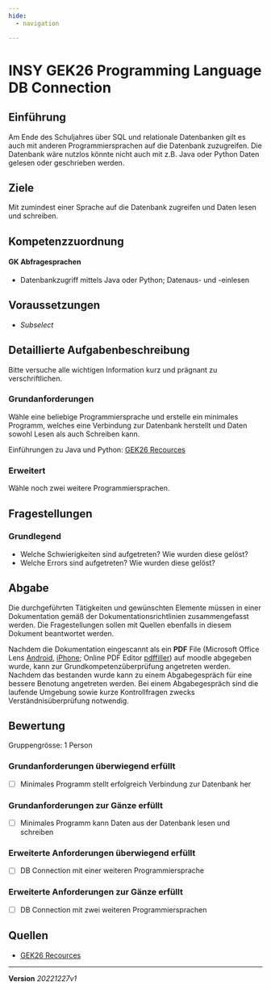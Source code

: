 ```yaml
---
hide:
  - navigation

---
```


# INSY GEK26 Programming Language DB Connection

## Einführung

Am Ende des Schuljahres über SQL und relationale Datenbanken gilt es auch mit anderen Programmiersprachen auf die Datenbank zuzugreifen. Die Datenbank wäre nutzlos könnte nicht auch mit z.B. Java oder Python Daten gelesen oder geschrieben werden.

## Ziele

Mit zumindest einer Sprache auf die Datenbank zugreifen und Daten lesen und schreiben.


## Kompetenzzuordnung

#### GK Abfragesprachen

* Datenbankzugriff mittels Java oder Python; Datenaus- und -einlesen

## Voraussetzungen

* *Subselect*

## Detaillierte Aufgabenbeschreibung
Bitte versuche alle wichtigen Information kurz und prägnant zu verschriftlichen.

### Grundanforderungen

Wähle eine beliebige Programmiersprache und erstelle ein minimales Programm, welches eine Verbindung zur Datenbank herstellt und Daten sowohl Lesen als auch Schreiben kann.

Einführungen zu Java und Python: [GEK26 Recources](https://github.com/TGM-HIT/insy-exercises/blob/main/docs/2.Semester/26_Programming_Languages/resources)

### Erweitert

Wähle noch zwei weitere Programmiersprachen.


## Fragestellungen

### Grundlegend

* Welche Schwierigkeiten sind aufgetreten? Wie wurden diese gelöst?
* Welche Errors sind aufgetreten? Wie wurden diese gelöst?

## Abgabe
Die durchgeführten Tätigkeiten und gewünschten Elemente müssen in einer Dokumentation gemäß der Dokumentationsrichtlinien zusammengefasst werden. Die Fragestellungen sollen mit Quellen ebenfalls in diesem Dokument beantwortet werden.

Nachdem die Dokumentation eingescannt als ein **PDF** File (Microsoft Office Lens [Android](https://play.google.com/store/apps/details?id=com.microsoft.office.officelens&hl=de_AT&gl=US), [iPhone](https://apps.apple.com/at/app/microsoft-office-lens-pdf-scan/id975925059); Online PDF Editor [pdffiller](https://www.pdffiller.com/de/)) auf moodle abgegeben wurde, kann zur Grundkompetenzüberprüfung angetreten werden. Nachdem das bestanden wurde kann zu einem Abgabegespräch für eine bessere Benotung angetreten werden. Bei einem Abgabegespräch sind die laufende Umgebung sowie kurze Kontrollfragen zwecks Verständnisüberprüfung notwendig.

## Bewertung
Gruppengrösse: 1 Person

### Grundanforderungen **überwiegend erfüllt**

- [ ] Minimales Programm stellt erfolgreich Verbindung zur Datenbank her

### Grundanforderungen **zur Gänze erfüllt**

- [ ] Minimales Programm kann Daten aus der Datenbank lesen und schreiben

### Erweiterte Anforderungen **überwiegend erfüllt**

- [ ] DB Connection mit einer weiteren Programmiersprache

### Erweiterte Anforderungen **zur Gänze erfüllt**

- [ ] DB Connection mit zwei weiteren Programmiersprachen

## Quellen
* [GEK26 Recources](https://github.com/TGM-HIT/insy-exercises/blob/main/docs/2.Semester/26_Programming_Languages/resources)

---
**Version** *20221227v1*